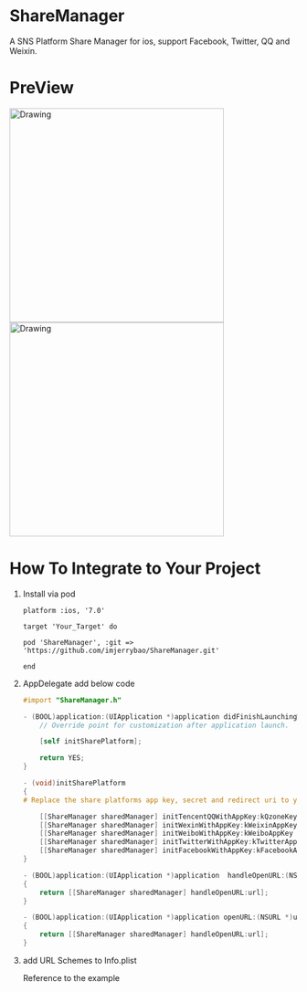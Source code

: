 # ShareManager
A SNS Platform Share Manager for ios, support Facebook, Twitter, QQ and Weixin.

# PreView
<img src="https://raw.githubusercontent.com/imjerrybao/ShareManager/master/ReadmeImages/s1.jpg" alt="Drawing" width="375px" />
<img src="https://raw.githubusercontent.com/imjerrybao/ShareManager/master/ReadmeImages/s2.jpg" alt="Drawing" width="375px" />

# How To Integrate to Your Project
1. Install via pod

    ````
    platform :ios, '7.0'
    
    target 'Your_Target' do
    
    pod 'ShareManager', :git => 'https://github.com/imjerrybao/ShareManager.git'
    
    end
    ````

2. AppDelegate add below code
    ```` objective-c
    #import "ShareManager.h"

    - (BOOL)application:(UIApplication *)application didFinishLaunchingWithOptions:(NSDictionary *)launchOptions {
        // Override point for customization after application launch.

        [self initSharePlatform];

        return YES;
    }

    - (void)initSharePlatform
    {
    # Replace the share platforms app key, secret and redirect uri to yours
    
        [[ShareManager sharedManager] initTencentQQWithAppKey:kQzoneKey appSecret:kQzoneSecret];
        [[ShareManager sharedManager] initWexinWithAppKey:kWeixinAppKey appSecret:kWeixinAppSecret];
        [[ShareManager sharedManager] initWeiboWithAppKey:kWeiboAppKey appSecret:kWeiboSecret redirectUri:kWeiboRedirectUri];
        [[ShareManager sharedManager] initTwitterWithAppKey:kTwitterAppKey appSecret:kTwitterAppSecret redirectUri:kTwitterRedirectUri];
        [[ShareManager sharedManager] initFacebookWithAppKey:kFacebookAppKey appSecret:kFacebookAppSecret redirectUri:kFacebookRedirectUri];
    }

    - (BOOL)application:(UIApplication *)application  handleOpenURL:(NSURL *)url
    {
        return [[ShareManager sharedManager] handleOpenURL:url];
    }

    - (BOOL)application:(UIApplication *)application openURL:(NSURL *)url sourceApplication:(NSString *)sourceApplication annotation:(id)annotation
    {
        return [[ShareManager sharedManager] handleOpenURL:url];
    }
    ````

3. add URL Schemes to Info.plist

    Reference to the example

